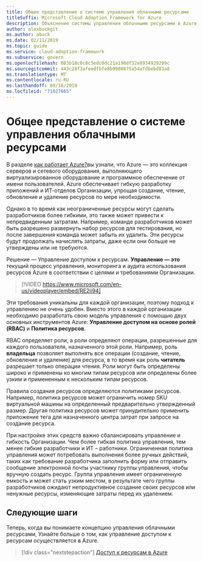 ```yaml
---
title: Общее представление о системе управления облачными ресурсами
titleSuffix: Microsoft Cloud Adoption Framework for Azure
description: Объяснение системы управления облачными ресурсами в Azure
author: alexbuckgit
ms.author: abuck
ms.date: 02/11/2019
ms.topic: guide
ms.service: cloud-adoption-framework
ms.subservice: govern
ms.openlocfilehash: 083b18c0c8c5edc0dc21a198df32e8934929299c
ms.sourcegitcommit: 443c28f3afeedfbfe8b9980875a54afdbebd83a8
ms.translationtype: MT
ms.contentlocale: ru-RU
ms.lasthandoff: 09/16/2019
ms.locfileid: "71027665"
---
```

<!-- markdownlint-disable MD026 -->

# <a name="what-is-cloud-resource-governance"></a>Общее представление о системе управления облачными ресурсами

В разделе [как работает Azure?](../../getting-started/what-is-azure.md)вы узнали, что Azure — это коллекция серверов и сетевого оборудования, выполняющего виртуализированное оборудование и программное обеспечение от имени пользователей. Azure обеспечивает гибкую разработку приложений и ИТ-отделов Организации, упрощая создание, чтение, обновление и удаление ресурсов по мере необходимости.

Однако в то время как неограниченные ресурсы могут сделать разработчиков более гибкими, это также может привести к непредвиденным затратам. Например, команде разработчиков может быть разрешено развернуть набор ресурсов для тестирования, но после завершения команда может забыть их удалить. Эти ресурсы будут продолжать начислять затраты, даже если они больше не утверждены или не требуются.

Решение — Управление доступом к ресурсам. **Управление — это** текущий процесс управления, мониторинга и аудита использования ресурсов Azure в соответствии с целями и требованиями Организации.

<!-- markdownlint-disable MD034 -->

> [!VIDEO https://www.microsoft.com/en-us/videoplayer/embed/RE2ii94]

<!-- markdownlint-enable MD034 -->

Эти требования уникальны для каждой организации, поэтому подход к управлению не очень удобен. Вместо этого в каждой организации необходимо разработать свою модель управления с помощью двух основных инструментов Azure: **Управление доступом на основе ролей (RBAC)** и **Политика ресурсов**.

RBAC определяет роли, а роли определяют операции, разрешенные для каждого пользователя, назначенного этой роли. Например, роль **владельца** позволяет выполнять все операции (создание, чтение, обновление и удаление) для ресурса, в то время как роль **читатель** разрешает только операции чтения. Роли могут быть определены широко и применены ко многим типам ресурсов или определены более узким и примененным к нескольким типам ресурсов.

Правила создания ресурсов определяются политиками ресурсов. Например, политика ресурсов может ограничить номер SKU виртуальной машины на определенный предварительно утвержденный размер. Другая политика ресурсов может принудительно применить приложение тега для назначенного центра затрат при запросе на создание ресурса.

При настройке этих средств важно сбалансировать управление и гибкость Организации. Чем более гибкая политика управления, тем менее гибкие разработчики и ИТ – работники. Ограниченная политика управления может потребовать выполнения более ручных действий, таких как требование разработчика заполнить форму или отправить сообщение электронной почты участнику группы управления, чтобы вручную создать ресурс. Группа управления имеет ограниченную емкость и может стать узким местом, в результате чего группы разработчиков ожидают непродуктивное создание своих ресурсов или ненужные ресурсы, изменяющие затраты перед их удалением.

## <a name="next-steps"></a>Следующие шаги

Теперь, когда вы понимаете концепцию управления облачными ресурсами, Узнайте больше о том, как управление доступом к ресурсам осуществляется в Azure.

> [!div class="nextstepaction"]
> [Доступ к ресурсам в Azure](./resource-access-management.md)
